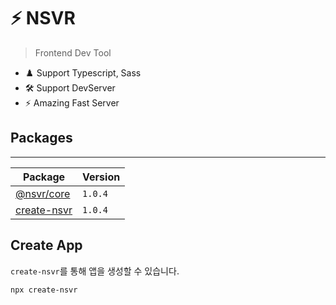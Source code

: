 # ⚡ NSVR

> Frontend Dev Tool

- ♟️ Support Typescript, Sass
- 🛠️ Support DevServer
- ⚡ Amazing Fast Server

## Packages

---

| Package                              | Version |
| ------------------------------------ | ------- |
| [@nsvr/core](#)                      | `1.0.4` |
| [create-nsvr](/packages/create-nsvr) | `1.0.4` |

## Create App

`create-nsvr`를 통해 앱을 생성할 수 있습니다.

```bash
npx create-nsvr
```
